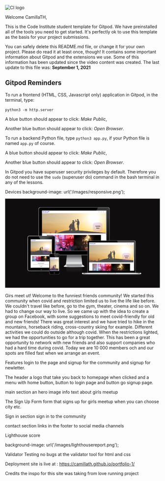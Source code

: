 ![CI logo](https://codeinstitute.s3.amazonaws.com/fullstack/ci_logo_small.png)

Welcome CamillaTH,

This is the Code Institute student template for Gitpod. We have preinstalled all of the tools you need to get started. It's perfectly ok to use this template as the basis for your project submissions.

You can safely delete this README.md file, or change it for your own project. Please do read it at least once, though! It contains some important information about Gitpod and the extensions we use. Some of this information has been updated since the video content was created. The last update to this file was: **September 1, 2021**

## Gitpod Reminders

To run a frontend (HTML, CSS, Javascript only) application in Gitpod, in the terminal, type:

`python3 -m http.server`

A blue button should appear to click: _Make Public_,

Another blue button should appear to click: _Open Browser_.

To run a backend Python file, type `python3 app.py`, if your Python file is named `app.py` of course.

A blue button should appear to click: _Make Public_,

Another blue button should appear to click: _Open Browser_.

In Gitpod you have superuser security privileges by default. Therefore you do not need to use the `sudo` (superuser do) command in the bash terminal in any of the lessons.

Devices 
background-image: url('/images/responsive.png');

<img src="images/responsive.png" alt="responsive" title="responsive">



Girs meet ut!
Welcome to the funniest friends community! We started this community when covid and restriction
limited us to live the life like before. We couldn't travel like before,
go to the gym, theater, cinema and so on.
We had to change our way to live. So we came up with the idea to create a group on Facebook, 
with some suggestions to meet covid-friendly
for old and new friends! There was great interest and we have tried to
hike in the mountains, horseback riding, cross-country skiing for example. 
Different activities we could do outside although covid.
When the restrictions lighted, we had the opportunities to go for a trip together. 
This has been a great opportunity to network with new friends and also 
support companies who had a hard time during covid.
Today we are 10 000 members och and our spots are filled fast when we arrange an event.

Features
login to the page and signup for the community and signup for newletter.

The header
a logo that take you back to homepage when clicked and a menu with home button, button to login page and button go signup page.

main section
an hero image 
info text about girls meetup

The Sign Up Form
form that signs up for girls meetup when you can choose city etc.

Sign in section
sign in to the community

contact section
links in the footer to social media channels

Lighthouse score

background-image: url('/images/lighthousereport.png');

Validator Testing
no bugs at the validator tool for html and css  

Deployment
site is live at : https://camillath.github.io/portfolio-1/

Credits
the inspo for this site was taking from love running project
